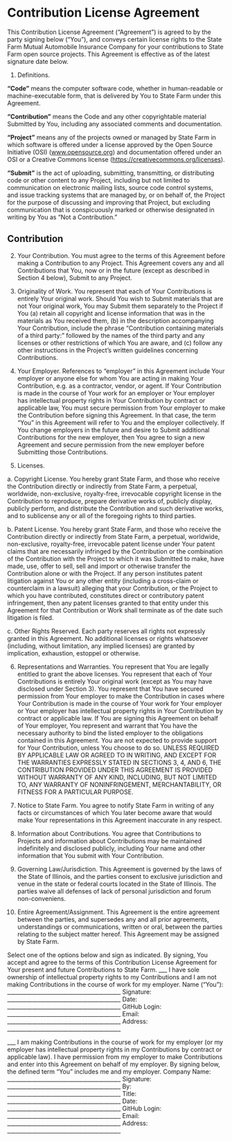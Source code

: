 # Contribution License Agreement

This Contribution License Agreement (“Agreement”) is agreed to by the party signing below (“You”), and conveys certain license rights to the State Farm Mutual Automobile Insurance Company for your contributions to State Farm open source projects. This Agreement is effective as of the latest signature date below.

1. Definitions.

**“Code”** means the computer software code, whether in human-readable or machine-executable form, that is delivered by You to State Farm under this Agreement.

**“Contribution”** means the Code and any other copyrightable material Submitted by You, including any associated comments and documentation. 

**“Project”** means any of the projects owned or managed by State Farm in which software is offered under a license approved by the Open Source Initiative (OSI) (www.opensource.org) and documentation offered under an OSI or a Creative Commons license (https://creativecommons.org/licenses).

**“Submit”** is the act of uploading, submitting, transmitting, or distributing code or other content to any Project, including but not limited to communication on electronic mailing lists, source code control systems, and issue tracking systems that are managed by, or on behalf of, the Project for the purpose of discussing and improving that Project, but excluding communication that is conspicuously marked or otherwise designated in writing by You as “Not a Contribution.”

## Contribution

2. Your Contribution. You must agree to the terms of this Agreement before making a Contribution to any Project. This Agreement covers any and all Contributions that You, now or in the future (except as described in Section 4 below), Submit to any Project.

3. Originality of Work. You represent that each of Your Contributions is entirely Your original work. Should You wish to Submit materials that are not Your original work, You may Submit them separately to the Project if You (a) retain all copyright and license information that was in the materials as You received them, (b) in the description accompanying Your Contribution, include the phrase “Contribution containing materials of a third party:” followed by the names of the third party and any licenses or other restrictions of which You are aware, and (c) follow any other instructions in the Project’s written guidelines concerning Contributions.

4. Your Employer. References to “employer” in this Agreement include Your employer or anyone else for whom You are acting in making Your Contribution, e.g. as a contractor, vendor, or agent. If Your Contribution is made in the course of Your work for an employer or Your employer has intellectual property rights in Your Contribution by contract or applicable law, You must secure permission from Your employer to make the Contribution before signing this Agreement. In that case, the term “You” in this Agreement will refer to You and the employer collectively. If You change employers in the future and desire to Submit additional Contributions for the new employer, then You agree to sign a new Agreement and secure permission from the new employer before Submitting those Contributions.

5. Licenses.

a. Copyright License. You hereby grant State Farm, and those who receive the Contribution directly or indirectly from State Farm, a perpetual, worldwide, non-exclusive, royalty-free, irrevocable copyright license in the Contribution to reproduce, prepare derivative works of, publicly display, publicly perform, and distribute the Contribution and such derivative works, and to sublicense any or all of the foregoing rights to third parties.

b. Patent License. You hereby grant State Farm, and those who receive the Contribution directly or indirectly from State Farm, a perpetual, worldwide, non-exclusive, royalty-free, irrevocable patent license under Your patent claims that are necessarily infringed by the Contribution or the combination of the Contribution with the Project to which it was Submitted to make, have made, use, offer to sell, sell and import or otherwise transfer the Contribution alone or with the Project. If any person institutes patent litigation against You or any other entity (including a cross-claim or counterclaim in a lawsuit) alleging that your Contribution, or the Project to which you have contributed, constitutes direct or contributory patent infringement, then any patent licenses granted to that entity under this Agreement for that Contribution or Work shall terminate as of the date such litigation is filed.

c. Other Rights Reserved. Each party reserves all rights not expressly granted in this Agreement. No additional licenses or rights whatsoever (including, without limitation, any implied licenses) are granted by implication, exhaustion, estoppel or otherwise.

6. Representations and Warranties. You represent that You are legally entitled to grant the above licenses. You represent that each of Your Contributions is entirely Your original work (except as You may have disclosed under Section 3). You represent that You have secured permission from Your employer to make the Contribution in cases where Your Contribution is made in the course of Your work for Your employer or Your employer has intellectual property rights in Your Contribution by contract or applicable law. If You are signing this Agreement on behalf of Your employer, You represent and warrant that You have the necessary authority to bind the listed employer to the obligations contained in this Agreement.
You are not expected to provide support for Your Contribution, unless You choose to do so. UNLESS REQUIRED BY APPLICABLE LAW OR AGREED TO IN WRITING, AND EXCEPT FOR THE WARRANTIES EXPRESSLY STATED IN SECTIONS 3, 4, AND 6, THE CONTRIBUTION PROVIDED UNDER THIS AGREEMENT IS PROVIDED WITHOUT WARRANTY OF ANY KIND, INCLUDING, BUT NOT LIMITED TO, ANY WARRANTY OF NONINFRINGEMENT, MERCHANTABILITY, OR FITNESS FOR A PARTICULAR PURPOSE.

7. Notice to State Farm. You agree to notify State Farm in writing of any facts or circumstances of which You later become aware that would make Your representations in this Agreement inaccurate in any respect.

8. Information about Contributions. You agree that Contributions to Projects and information about Contributions may be maintained indefinitely and disclosed publicly, including Your name and other information that You submit with Your Contribution.

9. Governing Law/Jurisdiction. This Agreement is governed by the laws of the State of Illinois, and the parties consent to exclusive jurisdiction and venue in the state or federal courts located in the State of Illinois. The parties waive all defenses of lack of personal jurisdiction and forum non-conveniens.

10. Entire Agreement/Assignment. This Agreement is the entire agreement between the parties, and supersedes any and all prior agreements, understandings or communications, written or oral, between the parties relating to the subject matter hereof. This Agreement may be assigned by State Farm.

Select one of the options below and sign as indicated. By signing, You accept and agree to the terms of this Contribution License Agreement for Your present and future Contributions to State Farm.
___ 	I have sole ownership of intellectual property rights to my Contributions and I am not making Contributions in the course of work for my employer.
Name (“You”): _________________________________________
Signature: 	_________________________________________
Date:	_________________________________________
GitHub Login: 	_________________________________________
Email: 	_________________________________________
Address: 	_________________________________________

___ 	I am making Contributions in the course of work for my employer (or my employer has intellectual property rights in my Contributions by contract or applicable law). I have permission from my employer to make Contributions and enter into this Agreement on behalf of my employer. By signing below, the defined term “You” includes me and my employer.
Company Name: _________________________________________
Signature: 	_________________________________________
By: 	_________________________________________
Title: 	_________________________________________
Date: 	_________________________________________
GitHub Login: 	_________________________________________
Email: 	_________________________________________
Address: 	_________________________________________
